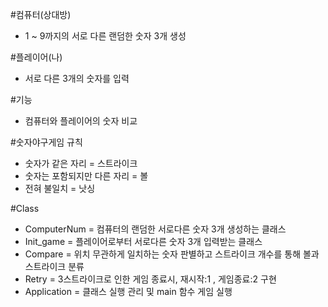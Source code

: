 #컴퓨터(상대방)
- 1 ~ 9까지의 서로 다른 랜덤한 숫자 3개 생성

#플레이어(나)
- 서로 다른 3개의 숫자를 입력

#기능
- 컴퓨터와 플레이어의 숫자 비교

#숫자야구게임 규칙
- 숫자가 같은 자리 = 스트라이크
- 숫자는 포함되지만 다른 자리 = 볼
- 전혀 불일치 = 낫싱

#Class
- ComputerNum = 컴퓨터의 랜덤한 서로다른 숫자 3개 생성하는 클래스
- Init_game = 플레이어로부터 서로다른 숫자 3개 입력받는 클래스
- Compare = 위치 무관하게 일치하는 숫자 판별하고 스트라이크 개수를 통해 볼과 스트라이크 분류
- Retry = 3스트라이크로 인한 게임 종료시, 재시작:1 , 게임종료:2 구현
- Application = 클래스 실행 관리 및 main 함수 게임 실행
